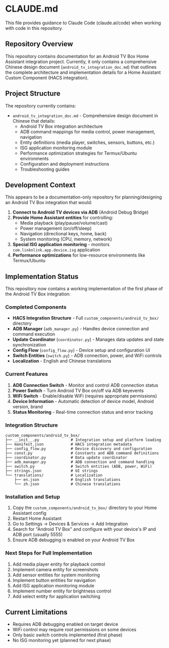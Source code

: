 # CLAUDE.md

This file provides guidance to Claude Code (claude.ai/code) when working with code in this repository.

## Repository Overview

This repository contains documentation for an Android TV Box Home Assistant integration project. Currently, it only contains a comprehensive Chinese design document (`android_tv_integration_doc.md`) that outlines the complete architecture and implementation details for a Home Assistant Custom Component (HACS integration).

## Project Structure

The repository currently contains:
- `android_tv_integration_doc.md` - Comprehensive design document in Chinese that details:
  - Android TV Box integration architecture
  - ADB command mappings for media control, power management, navigation
  - Entity definitions (media player, switches, sensors, buttons, etc.)
  - ISG application monitoring module
  - Performance optimization strategies for Termux/Ubuntu environments
  - Configuration and deployment instructions
  - Troubleshooting guides

## Development Context

This appears to be a documentation-only repository for planning/designing an Android TV Box integration that would:

1. **Connect to Android TV devices via ADB** (Android Debug Bridge)
2. **Provide Home Assistant entities** for controlling:
   - Media playback (play/pause/volume/cast)
   - Power management (on/off/sleep)
   - Navigation (directional keys, home, back)
   - System monitoring (CPU, memory, network)
3. **Special ISG application monitoring** - monitors `com.linknlink.app.device.isg` application
4. **Performance optimizations** for low-resource environments like Termux/Ubuntu

## Implementation Status

This repository now contains a working implementation of the first phase of the Android TV Box integration:

### Completed Components

- **HACS Integration Structure** - Full `custom_components/android_tv_box/` directory
- **ADB Manager** (`adb_manager.py`) - Handles device connection and command execution
- **Update Coordinator** (`coordinator.py`) - Manages data updates and state synchronization
- **Config Flow** (`config_flow.py`) - Device setup and configuration UI
- **Switch Entities** (`switch.py`) - ADB connection, power, and WiFi controls
- **Localization** - English and Chinese translations

### Current Features

1. **ADB Connection Switch** - Monitor and control ADB connection status
2. **Power Switch** - Turn Android TV Box on/off via ADB keyevents
3. **WiFi Switch** - Enable/disable WiFi (requires appropriate permissions)
4. **Device Information** - Automatic detection of device model, Android version, brand
5. **Status Monitoring** - Real-time connection status and error tracking

### Integration Structure

```
custom_components/android_tv_box/
├── __init__.py              # Integration setup and platform loading
├── manifest.json            # HACS integration metadata
├── config_flow.py           # Device discovery and configuration
├── const.py                 # Constants and ADB command definitions
├── coordinator.py           # Data update coordinator
├── adb_manager.py           # ADB connection and command handling
├── switch.py                # Switch entities (ADB, power, WiFi)
├── strings.json             # UI strings
└── translations/            # Localization
    ├── en.json              # English translations
    └── zh.json              # Chinese translations
```

### Installation and Setup

1. Copy the `custom_components/android_tv_box/` directory to your Home Assistant config
2. Restart Home Assistant
3. Go to Settings → Devices & Services → Add Integration
4. Search for "Android TV Box" and configure with your device's IP and ADB port (usually 5555)
5. Ensure ADB debugging is enabled on your Android TV Box

### Next Steps for Full Implementation

1. Add media player entity for playback control
2. Implement camera entity for screenshots
3. Add sensor entities for system monitoring
4. Implement button entities for navigation
5. Add ISG application monitoring module
6. Implement number entity for brightness control
7. Add select entity for application switching

## Current Limitations

- Requires ADB debugging enabled on target device
- WiFi control may require root permissions on some devices
- Only basic switch controls implemented (first phase)
- No ISG monitoring yet (planned for next phase)